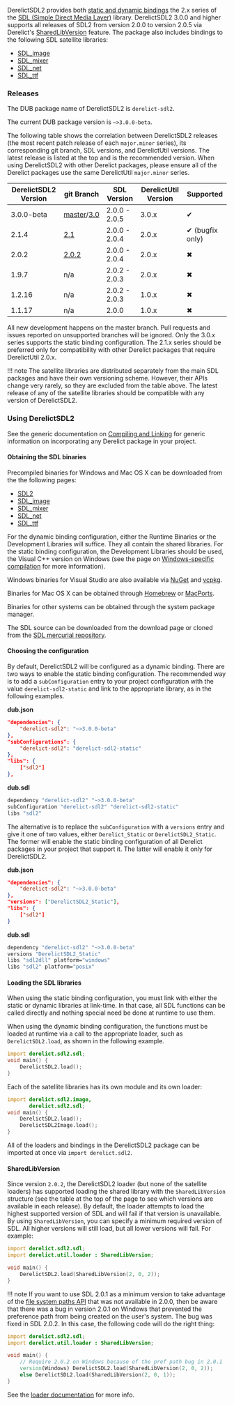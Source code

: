 DerelictSDL2 provides both [static and dynamic bindings] the 2.x series of the [SDL (Simple Direct Media Layer)] library. DerelictSDL2 3.0.0 and higher supports all releases of SDL2 from version 2.0.0 to version 2.0.5 via Derelict's [SharedLibVersion] feature. The package also includes bindings to the following SDL satellite libraries:

* [SDL_image]
* [SDL_mixer]
* [SDL_net]
* [SDL_ttf]

[SDL (Simple Direct Media Layer)]: https://www.libsdl.org/
[static and dynamic bindings]: ../bindings
[SharedLibVersion]: ../loading/loader/#ShaderLibVersion

### Releases

The DUB package name of DerelictSDL2 is `derelict-sdl2`.

The current DUB package version is `~>3.0.0-beta`.

The following table shows the correlation between DerelictSDL2 releases (the most recent patch release of each `major.minor` series), its corresponding git branch, SDL versions, and DerelictUtil versions. The latest release is listed at the top and is the recommended version. When using DerelictSDL2 with other Derelict packages, please ensure all of the Derelict packages use the same DerelictUtil `major.minor` series.

| DerelictSDL2 Version  | git Branch     | SDL  Version | DerelictUtil Version | Supported |
| --------------------- | ----------     | ------------ | -------------------- | --------- |
| 3.0.0-beta            | [master]/[3.0] | 2.0.0 - 2.0.5| 3.0.x                | &#x2714;  |
| 2.1.4                 | [2.1]          | 2.0.0 - 2.0.4| 2.0.x                | &#x2714; (bugfix only)  |
| 2.0.2                 | [2.0.2]        | 2.0.0 - 2.0.4| 2.0.x                | &#x2716;  |
| 1.9.7                 | n/a            | 2.0.2 - 2.0.3| 2.0.x                | &#x2716;  |
| 1.2.16                | n/a            | 2.0.2 - 2.0.3| 1.0.x                | &#x2716;  |
| 1.1.17                | n/a            | 2.0.0        | 1.0.x                | &#x2716;  |

All new development happens on the master branch. Pull requests and issues reported on unsupported branches will be ignored. Only the 3.0.x series supports the static binding configuration. The 2.1.x series should be preferred only for compatibility with other Derelict packages that require DerelictUtil 2.0.x.

!!! note
    The satellite libraries are distributed separately from the main SDL packages and have their own versioning scheme. However, their APIs change very rarely, so they are excluded from the table above. The latest release of any of the satellite libraries should be compatible with any version of DerelictSDL2.

[master]: https://github.com/DerelictOrg/DerelictSDL2/tree/master
[3.0]: https://github.com/DerelictOrg/DerelictSDL2/tree/3.0
[2.1]: https://github.com/DerelictOrg/DerelictSDL2/tree/2.1
[2.0.2]: https://github.com/DerelictOrg/DerelictSDL2/tree/2.0.2

### Using DerelictSDL2

See the generic documentation on [Compiling and Linking] for generic information on incorporating any Derelict package in your project.

[Compiling and Linking]: ../building/overview

#### Obtaining the SDL binaries

Precompiled binaries for Windows and Mac OS X can be downloaded from the the following pages:

* [SDL2]
* [SDL_image]
* [SDL_mixer]
* [SDL_net]
* [SDL_ttf]

For the dynamic binding configuration, either the Runtime Binaries or the Development Libraries will suffice. They all contain the shared libraries. For the static binding configuration, the Development Libraries should be used, the Visual C++ version on Windows (see the page on [Windows-specific compilation] for more information).

Windows binaries for Visual Studio are also available via [NuGet] and [vcpkg].

Binaries for Mac OS X can be obtained through [Homebrew] or [MacPorts].

Binaries for other systems can be obtained through the system package manager.

The SDL source can be downloaded from the download page or cloned from the [SDL mercurial repository].

[SDL2]: https://www.libsdl.org/download-2.0.php
[SDL_image]: https://www.libsdl.org/projects/SDL_image/
[SDL_mixer]: https://www.libsdl.org/projects/SDL_mixer/
[SDL_net]: https://www.libsdl.org/projects/SDL_net/
[SDL_ttf]: https://www.libsdl.org/projects/SDL_ttf/

[Windows-specific compilation]: ../building/windows
[NuGet]: https://www.nuget.org/
[vcpkg]: https://github.com/Microsoft/vcpkg
[Homebrew]: https://brew.sh/
[Macports]: https://www.macports.org/
[SDL mercurial repository]: https://libsdl.org/hg.php

#### Choosing the configuration

By default, DerelictSDL2 will be configured as a dynamic binding. There are two ways to enable the static binding configuration. The recommended way is to add a `subConfiguration` entry to your project configuration with the value `derelict-sdl2-static` and link to the appropriate library, as in the following examples. 

**dub.json**
```json
"dependencies": {
    "derelict-sdl2": "~>3.0.0-beta"
},
"subConfigurations": {
    "derelict-sdl2": "derelict-sdl2-static"
},
"libs": {
    ["sdl2"]
},
```

**dub.sdl**
```bash
dependency "derelict-sdl2" "~>3.0.0-beta"
subConfiguration "derelict-sdl2" "derelict-sdl2-static"
libs "sdl2"
```

The alternative is to replace the `subConfiguration` with a `versions` entry and give it one of two values, either `Derelict_Static` or `DerelictSDL2_Static`. The former will enable the static binding configuration of all Derelict packages in your project that support it. The latter will enable it only for DerelictSDL2.

**dub.json**
```json
"dependencies": {
    "derelict-sdl2": "~>3.0.0-beta"
},
"versions": ["DerelictSDL2_Static"],
"libs": {
    ["sdl2"]
}
```

**dub.sdl**
```bash
dependency "derelict-sdl2" "~>3.0.0-beta"
versions "DerelictSDL2_Static"
libs "sdl2dll" platform="windows"
libs "sdl2" platform="posix"
```

#### Loading the SDL libraries

When using the static binding configuration, you must link with either the static or dynamic libraries at link-time. In that case, all SDL functions can be called directly and nothing special need be done at runtime to use them. 

When using the dynamic binding configuration, the functions must be loaded at runtime via a call to the appropriate loader, such as `DerelictSDL2.load`, as shown in the following example.

```d
import derelict.sdl2.sdl;
void main() {
    DerelictSDL2.load();
}
```

Each of the satellite libraries has its own module and its own loader:

```d
import derelict.sdl2.image,
       derelict.sdl2.sdl;
void main() {
    DerelictSDL2.load();
    DerelictSDL2Image.load();
}
```

All of the loaders and bindings in the DerelictSDL2 package can be imported at once via `import derelict.sdl2`.

#### SharedLibVersion

Since version `2.0.2`, the DerelictSDL2 loader (but none of the satellite loaders) has supported loading the shared library with the `SharedLibVersion` structure (see the table at the top of the page to see which versions are available in each release). By default, the loader attempts to load the highest supported version of SDL and will fail if that version is unavailable. By using `SharedLibVersion`, you can specify a minimum required version of SDL. All higher versions will still load, but all lower versions will fail. For example:

```d
import derelict.sdl2.sdl;
import derelict.util.loader : SharedLibVersion;

void main() {
    DerelictSDL2.load(SharedLibVersion(2, 0, 2));
}
```

!!! note 
    If you want to use SDL 2.0.1 as a minimum version to take advantage of the [file system paths API] that was not available in 2.0.0, then be aware that there was a bug in version 2.0.1 on Windows that prevented the preference path from being created on the user's system. The bug was fixed in SDL 2.0.2. In this case, the following code will do the right thing:

```d
import derelict.sdl2.sdl;
import derelict.util.loader : SharedLibVersion;

void main() {
    // Require 2.0.2 on Windows because of the pref path bug in 2.0.1
    version(Windows) DerelictSDL2.load(SharedLibVersion(2, 0, 2));
    else DerelictSDL2.load(SharedLibVersion(2, 0, 1));
}
```

See the [loader documentation] for more info.

[file system paths API]: https://wiki.libsdl.org/CategoryFilesystem
[loader documentation]: ../loading/loader